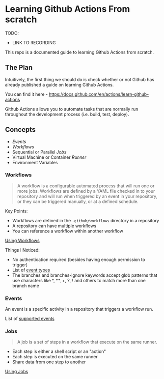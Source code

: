 # Learning Github Actions From scratch

TODO:
- LINK TO RECORDING

This repo is a documented guide to learning Github Actions from scratch.

## The Plan

Intuitively, the first thing we should do is check whether or not Github has
already published a guide on learning Github Actions.

You can find it here - https://docs.github.com/en/actions/learn-github-actions

Github Actions allows you to automate tasks that are normally run throughout the
development process (i.e. build, test, deploy).

## Concepts
- _Events_
- _Workflows_
- Sequential or Parallel _Jobs_
- Virtual Machine or Container _Runner_
- Environment Variables

### Workflows
> A workflow is a configurable automated process that will run one or more jobs. 
Workflows are defined by a YAML file checked in to your repository and will run 
when triggered by an event in your repository, or they can be triggered manually, 
or at a defined schedule.

Key Points:
- Workflows are defined in the `.github/workflows` directory in a repository
- A repository can have multiple workflows
- You can reference a workflow within another workflow

[Using Workflows](https://docs.github.com/en/actions/using-workflows)

Things I Noticed:
- No authentication required (besides having enough permission to trigger)
- List of [event types](https://docs.github.com/en/actions/using-workflows/events-that-trigger-workflows)
- The branches and branches-ignore keywords accept glob patterns that use 
characters like *, **, +, ?, ! and others to match more than one branch name

### Events
An event is a specific activity in a repository that triggers a workflow run.

List of [supported events](https://docs.github.com/en/actions/using-workflows/events-that-trigger-workflows)

### Jobs
> A job is a set of steps in a workflow that execute on the same runner. 

- Each step is either a shell script or an "action" 
- Each step is executed on the same runner
- Share data from one step to another

[Using Jobs](https://docs.github.com/en/actions/using-jobs)
